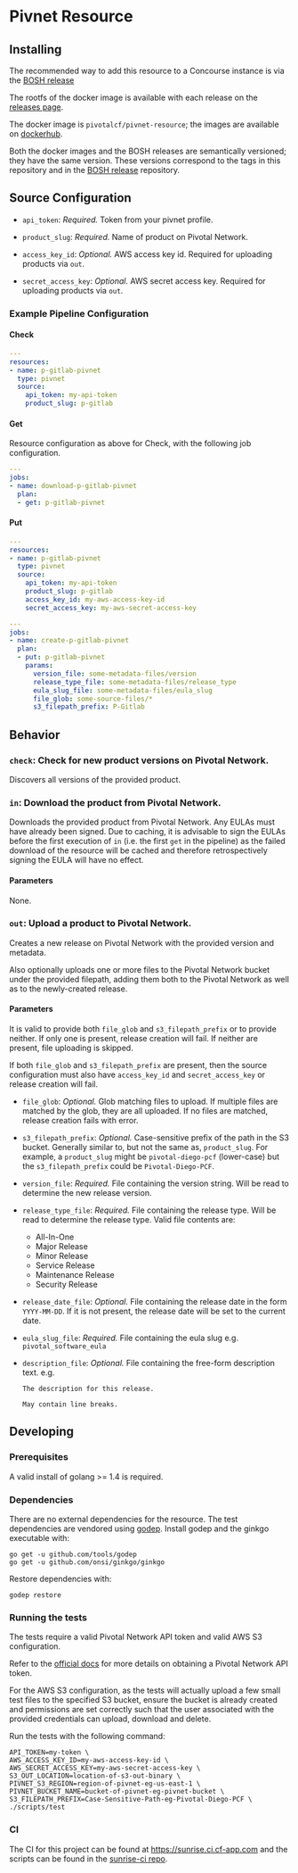 # Pivnet Resource

## Installing

The recommended way to add this resource to a Concourse instance is via the
[BOSH release](https://github.com/pivotal-cf-experimental/pivnet-resource-boshrelease)

The rootfs of the docker image is available with each release on the
[releases page](https://github.com/pivotal-cf-experimental/pivnet-resource/releases).

The docker image is `pivotalcf/pivnet-resource`; the images are available on
[dockerhub](https://hub.docker.com/r/pivotalcf/pivnet-resource).

Both the docker images and the BOSH releases are semantically versioned;
they have the same version. These versions correspond to the tags in this
repository and in the
[BOSH release](https://github.com/pivotal-cf-experimental/pivnet-resource-boshrelease)
repository.

## Source Configuration

* `api_token`: *Required.*  Token from your pivnet profile.

* `product_slug`: *Required.*  Name of product on Pivotal Network.

* `access_key_id`: *Optional.*  AWS access key id. Required for uploading products via `out`.

* `secret_access_key`: *Optional.*  AWS secret access key. Required for uploading products via `out`.

### Example Pipeline Configuration

#### Check

``` yaml
---
resources:
- name: p-gitlab-pivnet
  type: pivnet
  source:
    api_token: my-api-token
    product_slug: p-gitlab
```

#### Get

Resource configuration as above for Check, with the following job configuration.

``` yaml
---
jobs:
- name: download-p-gitlab-pivnet
  plan:
  - get: p-gitlab-pivnet
```

#### Put

``` yaml
---
resources:
- name: p-gitlab-pivnet
  type: pivnet
  source:
    api_token: my-api-token
    product_slug: p-gitlab
    access_key_id: my-aws-access-key-id
    secret_access_key: my-aws-secret-access-key

---
jobs:
- name: create-p-gitlab-pivnet
  plan:
  - put: p-gitlab-pivnet
    params:
      version_file: some-metadata-files/version
      release_type_file: some-metadata-files/release_type
      eula_slug_file: some-metadata-files/eula_slug
      file_glob: some-source-files/*
      s3_filepath_prefix: P-Gitlab
```

## Behavior

### `check`: Check for new product versions on Pivotal Network.

Discovers all versions of the provided product.

### `in`: Download the product from Pivotal Network.

Downloads the provided product from Pivotal Network. Any EULAs must have already
been signed. Due to caching, it is advisable to sign the EULAs before the first
execution of `in` (i.e. the first `get` in the pipeline) as the failed download
of the resource will be cached and therefore retrospectively signing the EULA
will have no effect.

#### Parameters

None.

### `out`: Upload a product to Pivotal Network.

Creates a new release on Pivotal Network with the provided version and metadata.

Also optionally uploads one or more files to the Pivotal Network bucket under
the provided filepath, adding them both to the Pivotal Network as well as to
the newly-created release.

#### Parameters

It is valid to provide both `file_glob` and `s3_filepath_prefix` or to provide
neither. If only one is present, release creation will fail. If neither are
present, file uploading is skipped.

If both `file_glob` and `s3_filepath_prefix` are present, then the source
configuration must also have `access_key_id` and `secret_access_key` or
release creation will fail.

* `file_glob`: *Optional.* Glob matching files to upload. If multiple files are
  matched by the glob, they are all uploaded. If no files are matched, release
  creation fails with error.

* `s3_filepath_prefix`: *Optional.* Case-sensitive prefix of the
  path in the S3 bucket.
  Generally similar to, but not the same as, `product_slug`. For example,
  a `product_slug` might be `pivotal-diego-pcf` (lower-case) but the
  `s3_filepath_prefix` could be `Pivotal-Diego-PCF`.

* `version_file`: *Required.* File containing the version string.
  Will be read to determine the new release version.

* `release_type_file`: *Required.* File containing the release type.
  Will be read to determine the release type. Valid file contents are:
  - All-In-One
  - Major Release
  - Minor Release
  - Service Release
  - Maintenance Release
  - Security Release

* `release_date_file`: *Optional.* File containing the release date in the form
  `YYYY-MM-DD`.
  If it is not present, the release date will be set to the current date.

* `eula_slug_file`: *Required.* File containing the eula slug
  e.g. `pivotal_software_eula`

* `description_file`: *Optional.* File containing the free-form description text.
  e.g.
  ```
  The description for this release.

  May contain line breaks.
  ```

## Developing

### Prerequisites

A valid install of golang >= 1.4 is required.

### Dependencies

There are no external dependencies for the resource.
The test dependencies are vendored using [godep](https://github.com/tools/godep).
Install godep and the ginkgo executable with:

```
go get -u github.com/tools/godep
go get -u github.com/onsi/ginkgo/ginkgo
```

Restore dependencies with:

```
godep restore
```

### Running the tests

The tests require a valid Pivotal Network API token and valid AWS S3 configuration.

Refer to the
[official docs](https://network.pivotal.io/docs/api#how-to-authenticate)
for more details on obtaining a Pivotal Network API token.

For the AWS S3 configuration, as the tests will actually upload a few small test
files to the specified S3 bucket, ensure the bucket is already created and
permissions are set correctly such that the user associated with the provided
credentials can upload, download and delete.

Run the tests with the following command:

```
API_TOKEN=my-token \
AWS_ACCESS_KEY_ID=my-aws-access-key-id \
AWS_SECRET_ACCESS_KEY=my-aws-secret-access-key \
S3_OUT_LOCATION=location-of-s3-out-binary \
PIVNET_S3_REGION=region-of-pivnet-eg-us-east-1 \
PIVNET_BUCKET_NAME=bucket-of-pivnet-eg-pivnet-bucket \
S3_FILEPATH_PREFIX=Case-Sensitive-Path-eg-Pivotal-Diego-PCF \
./scripts/test
```

### CI

The CI for this project can be found at https://sunrise.ci.cf-app.com and the
scripts can be found in the
[sunrise-ci repo](https://github.com/pivotal-cf-experimental/sunrise-ci).
